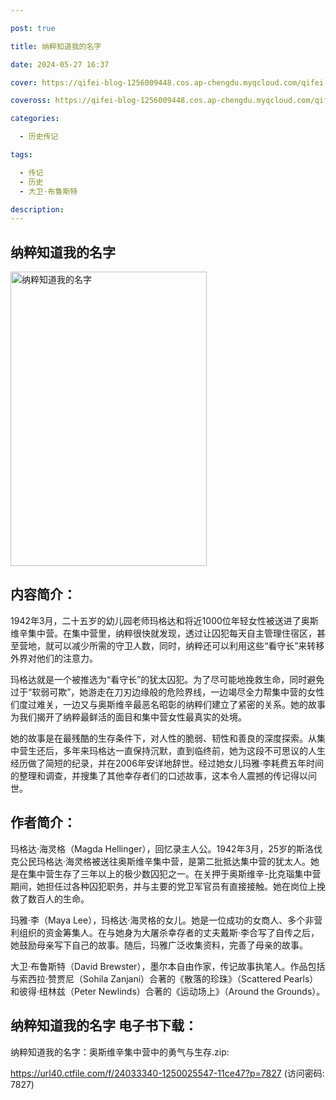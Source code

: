 ```yaml
---

post: true

title: 纳粹知道我的名字

date: 2024-05-27 16:37

cover: https://qifei-blog-1256009448.cos.ap-chengdu.myqcloud.com/qifei-blog/662605a20ea9cb14033cf0e4.jpg

coveross: https://qifei-blog-1256009448.cos.ap-chengdu.myqcloud.com/qifei-blog/662605a20ea9cb14033cf0e4.jpg

categories:

  - 历史传记

tags:

  - 传记
  - 历史
  - 大卫·布鲁斯特

description:
---
```


## 纳粹知道我的名字
<img alt="纳粹知道我的名字 " class="aligncenter loaded" data-was-processed="true" decoding="async" fetchpriority="high" height="471" src="https://qifei-blog-1256009448.cos.ap-chengdu.myqcloud.com/qifei-blog/662605a20ea9cb14033cf0e4.jpg" style="cursor: zoom-in;" width="314"/>

## 内容简介：

1942年3月，二十五岁的幼儿园老师玛格达和将近1000位年轻女性被送进了奥斯维辛集中营。在集中营里，纳粹很快就发现，透过让囚犯每天自主管理住宿区，甚至营地，就可以减少所需的守卫人数，同时，纳粹还可以利用这些“看守长”来转移外界对他们的注意力。

玛格达就是一个被推选为“看守长”的犹太囚犯。为了尽可能地挽救生命，同时避免过于“软弱可欺”，她游走在刀刃边缘般的危险界线，一边竭尽全力帮集中营的女性们度过难关，一边又与奥斯维辛最恶名昭彰的纳粹们建立了紧密的关系。她的故事为我们揭开了纳粹最鲜活的面目和集中营女性最真实的处境。

她的故事是在最残酷的生存条件下，对人性的脆弱、韧性和善良的深度探索。从集中营生还后，多年来玛格达一直保持沉默，直到临终前，她为这段不可思议的人生经历做了简短的纪录，并在2006年安详地辞世。经过她女儿玛雅·李耗费五年时间的整理和调查，并搜集了其他幸存者们的口述故事，这本令人震撼的传记得以问世。

## 作者简介：

玛格达·海灵格（Magda Hellinger），回忆录主人公。1942年3月，25岁的斯洛伐克公民玛格达·海灵格被送往奥斯维辛集中营，是第二批抵达集中营的犹太人。她是在集中营生存了三年以上的极少数囚犯之一。在关押于奥斯维辛-比克瑙集中营期间，她担任过各种囚犯职务，并与主要的党卫军官员有直接接触。她在岗位上挽救了数百人的生命。

玛雅·李（Maya Lee），玛格达·海灵格的女儿。她是一位成功的女商人、多个非营利组织的资金筹集人。在与她身为大屠杀幸存者的丈夫戴斯·李合写了自传之后，她鼓励母亲写下自己的故事。随后，玛雅广泛收集资料，完善了母亲的故事。

大卫·布鲁斯特（David Brewster），墨尔本自由作家，传记故事执笔人。作品包括与索西拉·赞贾尼（Sohila Zanjani）合著的《散落的珍珠》（Scattered Pearls）和彼得·纽林兹（Peter Newlinds）合著的《运动场上》（Around the Grounds）。

## 纳粹知道我的名字 电子书下载：
纳粹知道我的名字：奥斯维辛集中营中的勇气与生存.zip: 

https://url40.ctfile.com/f/24033340-1250025547-11ce47?p=7827 (访问密码: 7827)

